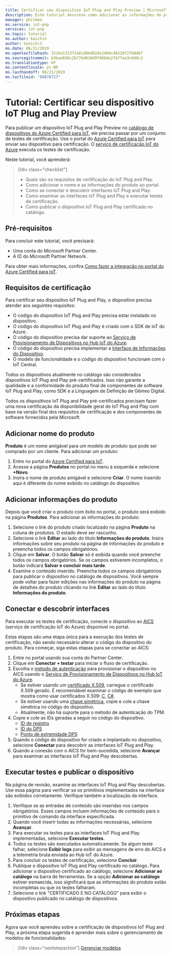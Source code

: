 ```yaml
---
title: Certificar seu dispositivo IoT Plug and Play Preview | Microsoft Docs
description: Este tutorial descreve como adicionar as informações do produto ao catálogo de dispositivos do Azure Certified para IoT, conectar seu dispositivo ao serviço de certificação IoT do Azure e, em seguida, executar os testes de certificação do IoT Plug and Play.
manager: philmea
ms.service: iot-pnp
services: iot-pnp
ms.topic: tutorial
ms.author: koichih
author: konichi3
ms.date: 06/21/2019
ms.openlocfilehash: 1516a132372a81d06d82de2409c48220f27b8d87
ms.sourcegitcommit: b3bad696c2b776d018d9f06b6e27bffaa3c0d9c3
ms.translationtype: HT
ms.contentlocale: pt-BR
ms.lasthandoff: 08/21/2019
ms.locfileid: "69878727"
---
```

# <a name="tutorial-certify-your-iot-plug-and-play-preview-device"></a>Tutorial: Certificar seu dispositivo IoT Plug and Play Preview

Para publicar um dispositivo IoT Plug and Play Preview no [catálogo de dispositivos do Azure Certified para IoT](https://aka.ms/iotdevcat), ele precisa passar por um conjunto de testes de certificação. Use o portal do [Azure Certified para IoT](https://aka.ms/ACFI) para enviar seu dispositivo para certificação. O [serviço de certificação IoT do Azure](https://aka.ms/azure-iot-aics) executa os testes de certificação.

Neste tutorial, você aprenderá:

> [!div class="checklist"]
> * Quais são os requisitos de certificação do IoT Plug and Play.
> * Como adicionar o nome e as informações do produto ao portal.
> * Como se conectar e descobrir interfaces IoT Plug and Play.
> * Como examinar as interfaces IoT Plug and Play e executar testes de certificação.
> * Como publicar o dispositivo IoT Plug and Play certificado no catálogo.

## <a name="prerequisites"></a>Pré-requisitos

Para concluir este tutorial, você precisará:

* Uma conta do Microsoft Partner Center.
* A ID do Microsoft Partner Network.

Para obter mais informações, confira [Como fazer a integração no portal do Azure Certified para IoT](howto-onboard-portal.md).

## <a name="certification-requirements"></a>Requisitos de certificação

Para certificar seu dispositivo IoT Plug and Play, o dispositivo precisa atender aos seguintes requisitos:

* O código do dispositivo IoT Plug and Play precisa estar instalado no dispositivo.
* O código do dispositivo IoT Plug and Play é criado com o SDK de IoT do Azure.
* O código do dispositivo precisa dar suporte ao [Serviço de Provisionamento de Dispositivos no Hub IoT do Azure](../iot-dps/about-iot-dps.md).
* O código do dispositivo precisa implementar a [Interface de Informações do Dispositivo](concepts-common-interfaces.md).
* O modelo de funcionalidade e o código do dispositivo funcionam com o IoT Central.

Todos os dispositivos atualmente no catálogo são considerados dispositivos IoT Plug and Play pré-certificados. Isso não garante a qualidade e a conformidade do produto final de componentes de software IoT Plug and Play, como SDK e a Linguagem de Definição de Gêmeo Digital.

Todos os dispositivos IoT Plug and Play pré-certificados precisam fazer uma nova certificação da disponibilidade geral do IoT Plug and Play com base na versão final dos requisitos de certificação e dos componentes de software fornecidos pela Microsoft.

## <a name="add-product-name"></a>Adicionar nome do produto

**Produto** é um nome amigável para um modelo de produto que pode ser comprado por um cliente. Para adicionar um produto:

1. Entre no portal do [Azure Certified para IoT](https://aka.ms/ACFI).
1. Acesse a página **Produtos** no portal no menu à esquerda e selecione **+Novo**.
1. Insira o nome de produto amigável e selecione **Criar**. O nome inserido aqui é diferente do nome exibido no catálogo do dispositivo.

## <a name="add-product-information"></a>Adicionar informações do produto

Depois que você criar o produto com êxito no portal, o produto será exibido na página **Produtos**. Para adicionar as informações do produto:

1. Selecione o link do produto criado localizado na página **Produto** na coluna de produtos. O estado deve ser rascunho.
1. Selecione o link **Editar** ao lado do título **Informações do produto**. Insira informações sobre seu produto na página de informações do produto e preencha todos os campos obrigatórios.
1. Clique em **Salvar**. O botão **Salvar** só é exibida quando você preenche todos os campos obrigatórios. Se os campos estiverem incompletos, o botão indicará **Salvar e concluir mais tarde**.
1. Examine o conteúdo inserido. Preencha todos os campos obrigatórios para publicar o dispositivo no catálogo de dispositivos. Você sempre pode voltar para fazer edições nas informações do produto na página de detalhes do produto clicando no link **Editar** ao lado do título **Informações do produto**.

## <a name="connect-and-discover-interfaces"></a>Conectar e descobrir interfaces

Para executar os testes de certificação, conecte o dispositivo ao [AICS](https://aka.ms/azure-iot-aics) (serviço de certificação IoT do Azure) disponível no portal.

Estas etapas são uma etapa única para a execução dos testes de certificação, não sendo necessário alterar o código do dispositivo do produto. Para começar, siga estas etapas para se conectar ao AICS:

1. Entre no portal usando sua conta do Partner Center.
1. Clique em **Conectar + testar** para iniciar o fluxo de certificação.
1. Escolha o [método de autenticação](../iot-dps/concepts-security.md#attestation-mechanism) para provisionar o dispositivo no AICS usando o [Serviço de Provisionamento de Dispositivos no Hub IoT do Azure](../iot-dps/about-iot-dps.md).
   * Se estiver usando um [certificado X.509](../iot-hub/iot-hub-security-x509-get-started.md#prerequisites), carregue o certificado X.509 gerado. É recomendável examinar o código de exemplo que mostra como usar certificados X.509: [C](https://github.com/Azure/azure-iot-sdk-c/blob/master/iothub_client/samples/iothub_ll_client_x509_sample/iothub_ll_client_x509_sample.c), [C#](../iot-hub/iot-hub-security-x509-get-started.md).
   * Se estiver usando uma [chave simétrica](../iot-dps/concepts-symmetric-key-attestation.md), copie e cole a chave simétrica no código do dispositivo.
   * Atualmente, não há suporte para o método de autenticação do TPM.
1. Copie e cole as IDs geradas a seguir no código do dispositivo.
   * [ID de registro](../iot-dps/use-hsm-with-sdk.md)
   * [ID do DPS](../iot-dps/tutorial-set-up-device.md#create-the-device-registration-software)
   * [Ponto de extremidade DPS](../iot-dps/tutorial-set-up-device.md#create-the-device-registration-software)
1. Quando o código do dispositivo for criado e implantado no dispositivo, selecione **Conectar** para descobrir as interfaces IoT Plug and Play.
1. Quando a conexão com o AICS for bem-sucedida, selecione **Avançar** para examinar as interfaces IoT Plug and Play descobertas.

## <a name="run-tests-and-publish-the-device"></a>Executar testes e publicar o dispositivo

Na página de revisão, examine as interfaces IoT Plug and Play descobertas. Use essa página para verificar se os primitivos implementados na interface são exibidos corretamente. Verifique também a localização da interface.

1. Verifique se as entradas de conteúdo são inseridas nos campos obrigatórios. Esses campos incluem informações de conteúdo para o primitivo de comando da interface especificada.
1. Quando você inserir todas as informações necessárias, selecione **Avançar**.
1. Para executar os testes para as interfaces IoT Plug and Play implementadas, selecione **Executar testes**.
1. Todos os testes são executados automaticamente. Se algum teste falhar, selecione **Exibir logs** para exibir as mensagens de erro do AICS e a telemetria bruta enviada ao Hub IoT do Azure.
1. Para concluir os testes de certificação, selecione **Concluir**.
1. Publique o dispositivo IoT Plug and Play certificado no catálogo. Para adicionar o dispositivo certificado ao catálogo, selecione **Adicionar ao catálogo** na barra de ferramentas. Se a opção **Adicionar ao catálogo** estiver esmaecida, isso significará que as informações do produto estão incompletas ou que os testes falharam. 
1. Selecione o link "CERTIFICADO E NO CATÁLOGO" para exibir o dispositivo publicado no catálogo de dispositivos.

## <a name="next-steps"></a>Próximas etapas

Agora que você aprendeu sobre a certificação de dispositivos IoT Plug and Play, a próxima etapa sugerida é aprender mais sobre o gerenciamento de modelos de funcionalidades:

> [!div class="nextstepaction"]
> [Gerenciar modelos](./howto-manage-models.md)
